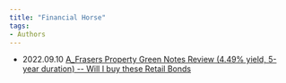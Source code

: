 ```yaml
---
title: "Financial Horse"
tags:
- Authors
---
```


- 2022.09.10 [A_Frasers Property Green Notes Review (4.49% yield, 5-year duration) -- Will I buy these Retail Bonds](notes/A_Frasers%20Property%20Green%20Notes%20Review%20(4.49%%20yield,%205-year%20duration)%20--%20Will%20I%20buy%20these%20Retail%20Bonds.md)
